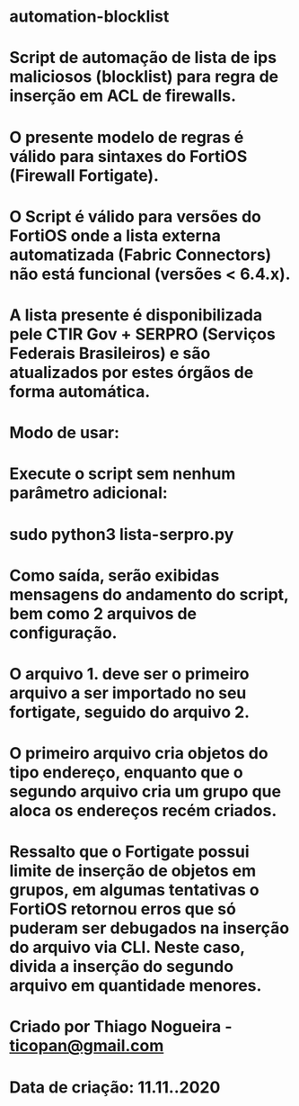 # automation-blocklist
# Script de automação de lista de ips maliciosos (blocklist) para regra de inserção em ACL de firewalls. 
# O presente modelo de regras é válido para sintaxes do FortiOS (Firewall Fortigate).
# O Script é válido para versões do FortiOS onde a lista externa automatizada (Fabric Connectors) não está funcional (versões < 6.4.x).
# A lista presente é disponibilizada pele CTIR Gov + SERPRO (Serviços Federais Brasileiros) e são atualizados por estes órgãos de forma automática.
# 
# Modo de usar:
# Execute o script sem nenhum parâmetro adicional:
# sudo python3 lista-serpro.py
# 
# Como saída, serão exibidas mensagens do andamento do script, bem como 2 arquivos de configuração.
# O arquivo 1. deve ser o primeiro arquivo a ser importado no seu fortigate, seguido do arquivo 2.
# O primeiro arquivo cria objetos do tipo endereço, enquanto que o segundo arquivo cria um grupo que aloca os endereços recém criados.
# Ressalto que o Fortigate possui limite de inserção de objetos em grupos, em algumas tentativas o FortiOS retornou erros que só puderam ser debugados na inserção do arquivo via CLI. Neste caso, divida a inserção do segundo arquivo em quantidade menores.
#
# Criado por Thiago Nogueira - ticopan@gmail.com
# Data de criação: 11.11..2020
